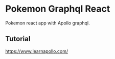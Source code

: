 # Pokemon Graphql React
Pokemon react app with Apollo graphql.

## Tutorial
https://www.learnapollo.com/
